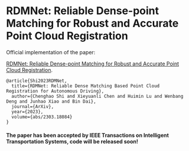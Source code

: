 # RDMNet: Reliable Dense-point Matching for Robust and Accurate Point Cloud Registration
Official implementation of the paper:

[RDMNet: Reliable Dense-point Matching for Robust and Accurate Point Cloud Registration](https://arxiv.org/pdf/2303.18084.pdf).

```
@article{Shi2023RDMNet,
  title={RDMNet: Reliable Dense Matching Based Point Cloud Registration for Autonomous Driving},
  author={Chenghao Shi and Xieyuanli Chen and Huimin Lu and Wenbang Deng and Junhao Xiao and Bin Dai},
  journal={ArXiv},
  year={2023},
  volume={abs/2303.18084}
}
```



#### The paper has been accepted by IEEE Transactions on Intelligent Transportation Systems, code will be released soon!
